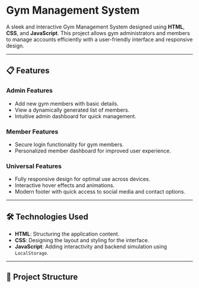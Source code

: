 # Gym Management System

A sleek and interactive Gym Management System designed using **HTML**, **CSS**, and **JavaScript**. This project allows gym administrators and members to manage accounts efficiently with a user-friendly interface and responsive design.

---

## 📋 Features

### Admin Features
- Add new gym members with basic details.
- View a dynamically generated list of members.
- Intuitive admin dashboard for quick management.

### Member Features
- Secure login functionality for gym members.
- Personalized member dashboard for improved user experience.

### Universal Features
- Fully responsive design for optimal use across devices.
- Interactive hover effects and animations.
- Modern footer with quick access to social media and contact options.

---

## 🛠️ Technologies Used

- **HTML**: Structuring the application content.
- **CSS**: Designing the layout and styling for the interface.
- **JavaScript**: Adding interactivity and backend simulation using `LocalStorage`.

---

## 📁 Project Structure

